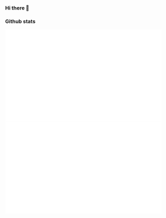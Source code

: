 ### Hi there  👋
  
### Github stats  
[![wulan17](https://raw.githubusercontent.com/wulan17/wulan17/master/generated/overview.svg)](https://github.com/wulan17)
[![wulan17](https://raw.githubusercontent.com/wulan17/wulan17/master/generated/languages.svg)](https://github.com/wulan17)  
